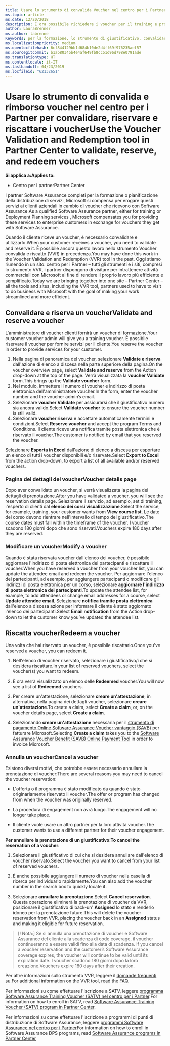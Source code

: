 ```yaml
---
title: Usare lo strumento di convalida Voucher nel centro per i Partner per i voucher di formazione e altro | Centro per i partner
ms.topic: article
ms.date: 12/20/2018
description: È ora possibile richiedere i voucher per il training e programmi di software assurance nel centro per i Partner
author: LauraBrenner
ms.author: labrenne
Keywords: per la formazione, lo strumento di giustificativo, convalidare voucher, attestazioni di garanzia di software, DPS, SATV
ms.localizationpriority: medium
ms.openlocfilehash: 6cf844129bb1d684b10de2d4ff69f976235aef57
ms.sourcegitcommit: b1ab80345b4e4af649fb8cc51d96d798e0791ade
ms.translationtype: HT
ms.contentlocale: it-IT
ms.lasthandoff: 04/23/2019
ms.locfileid: "62132651"
---
```

# <a name="use-the-voucher-validation-and-redemption-tool-in-partner-center-to-validate-reserve-and-redeem-vouchers"></a><span data-ttu-id="cc97a-104">Usare lo strumento di convalida e rimborso voucher nel centro per i Partner per convalidare, riservare e riscattare i voucher</span><span class="sxs-lookup"><span data-stu-id="cc97a-104">Use the Voucher Validation and Redemption tool in Partner Center to validate, reserve, and redeem vouchers</span></span> 

<span data-ttu-id="cc97a-105">**Si applica a:**</span><span class="sxs-lookup"><span data-stu-id="cc97a-105">**Applies to:**</span></span>

- <span data-ttu-id="cc97a-106">Centro per i partner</span><span class="sxs-lookup"><span data-stu-id="cc97a-106">Partner Center</span></span>

<span data-ttu-id="cc97a-107">I partner Software Assurance completi per la formazione o pianificazione della distribuzione di servizi, Microsoft si compensa per erogare questi servizi ai clienti aziendali in cambio di voucher che ricevono con Software Assurance.</span><span class="sxs-lookup"><span data-stu-id="cc97a-107">As a qualified Software Assurance partner, either for training or Deployment Planning services , Microsoft compensates you for providing these services to enterprise customers in exchange for vouchers they get with Software Assurance.</span></span>

<span data-ttu-id="cc97a-108">Quando il cliente riceve un voucher, è necessario convalidare e utilizzarlo.</span><span class="sxs-lookup"><span data-stu-id="cc97a-108">When your customer receives a voucher, you need to validate and reserve it.</span></span> <span data-ttu-id="cc97a-109">È possibile ancora questo lavoro nello strumento Voucher convalida e riscatto (VVR) in precedenza.</span><span class="sxs-lookup"><span data-stu-id="cc97a-109">You may have done this work in the Voucher Validation and Redemption (VVR) tool in the past.</span></span> <span data-ttu-id="cc97a-110">Oggi stiamo riunendo in un sito: centro per i Partner – tutti gli strumenti e i siti, compresi lo strumento VVR, i partner dispongono di visitare per intrattenere attività commerciali con Microsoft al fine di rendere il proprio lavoro più efficiente e semplificato.</span><span class="sxs-lookup"><span data-stu-id="cc97a-110">Today we are bringing together into one site – Partner Center – all the tools and sites, including the VVR tool, partners used to have to visit to do business with Microsoft with the goal of making your work streamlined and more efficient.</span></span>

## <a name="validate-and-reserve-a-voucher"></a><span data-ttu-id="cc97a-111">Convalidare e riserva un voucher</span><span class="sxs-lookup"><span data-stu-id="cc97a-111">Validate and reserve a voucher</span></span>

<span data-ttu-id="cc97a-112">L'amministratore di voucher clienti fornirà un voucher di formazione.</span><span class="sxs-lookup"><span data-stu-id="cc97a-112">Your customer voucher admin will give you a training voucher.</span></span> <span data-ttu-id="cc97a-113">È possibile riservare il voucher per fornire servizi per il cliente.</span><span class="sxs-lookup"><span data-stu-id="cc97a-113">You reserve the voucher in order to provide services for your customer.</span></span>

1. <span data-ttu-id="cc97a-114">Nella pagina di panoramica del voucher, selezionare **Validate e riserva** dall'azione di elenco a discesa nella parte superiore della pagina.</span><span class="sxs-lookup"><span data-stu-id="cc97a-114">On the voucher overview page, select **Validate and reserve** from the Action drop-down at the top of the page.</span></span> <span data-ttu-id="cc97a-115">Verrà visualizzata la **voucher Validate** form.</span><span class="sxs-lookup"><span data-stu-id="cc97a-115">This brings up the **Validate voucher** form.</span></span>
2. <span data-ttu-id="cc97a-116">Nel modulo, immettere il numero di voucher e indirizzo di posta elettronica dell'amministratore voucher.</span><span class="sxs-lookup"><span data-stu-id="cc97a-116">In the form, enter the voucher number and the voucher admin’s email.</span></span>
3. <span data-ttu-id="cc97a-117">Selezionare **voucher Validate** per assicurarsi che il giustificativo numero sia ancora valido.</span><span class="sxs-lookup"><span data-stu-id="cc97a-117">Select **Validate voucher** to ensure the voucher number is still valid.</span></span>
4. <span data-ttu-id="cc97a-118">Selezionare **voucher riserva** e accettare automaticamente termini e condizioni.</span><span class="sxs-lookup"><span data-stu-id="cc97a-118">Select **Reserve voucher** and accept the program Terms and Conditions.</span></span> <span data-ttu-id="cc97a-119">Il cliente riceve una notifica tramite posta elettronica che è riservato il voucher.</span><span class="sxs-lookup"><span data-stu-id="cc97a-119">The customer is notified by email that you reserved the voucher.</span></span>

<span data-ttu-id="cc97a-120">Selezionare **Esporta in Excel** dall'azione di elenco a discesa per esportare un elenco di tutti i voucher disponibili e/o riservate.</span><span class="sxs-lookup"><span data-stu-id="cc97a-120">Select **Export to Excel** from the action drop-down, to export a list of all available and/or reserved vouchers.</span></span>

### <a name="voucher-details-page"></a><span data-ttu-id="cc97a-121">Pagina dei dettagli del voucher</span><span class="sxs-lookup"><span data-stu-id="cc97a-121">Voucher details page</span></span>

<span data-ttu-id="cc97a-122">Dopo aver convalidato un voucher, si verrà visualizzata la pagina dei dettagli di prenotazione.</span><span class="sxs-lookup"><span data-stu-id="cc97a-122">After you have validated a voucher, you will see the reservation details page.</span></span> <span data-ttu-id="cc97a-123">Selezionare il servizio, ad esempio, set di training, l'esperto di clienti dal **elenco dei corsi visualizzazione**.</span><span class="sxs-lookup"><span data-stu-id="cc97a-123">Select the service, for example, training, your customer wants from **View course list**.</span></span>
<span data-ttu-id="cc97a-124">Le date del corso devono rientrare nell'intervallo di tempo del giustificativo.</span><span class="sxs-lookup"><span data-stu-id="cc97a-124">The course dates must fall within the timeframe of the voucher.</span></span> <span data-ttu-id="cc97a-125">I voucher scadono 180 giorni dopo che sono riservati.</span><span class="sxs-lookup"><span data-stu-id="cc97a-125">Vouchers expire 180 days after they are reserved.</span></span>

### <a name="modify-a-voucher"></a><span data-ttu-id="cc97a-126">Modificare un voucher</span><span class="sxs-lookup"><span data-stu-id="cc97a-126">Modify a voucher</span></span>

<span data-ttu-id="cc97a-127">Quando è stata riservata voucher dall'elenco dei voucher, è possibile aggiornare l'indirizzo di posta elettronica dei partecipanti e riscattare il voucher.</span><span class="sxs-lookup"><span data-stu-id="cc97a-127">When you have reserved a voucher from your voucher list, you can update the attendee email and redeem the voucher.</span></span> <span data-ttu-id="cc97a-128">Per aggiornare l'elenco dei partecipanti, ad esempio, per aggiungere partecipanti o modificare gli indirizzi di posta elettronica per un corso, selezionare **aggiornare l'indirizzo di posta elettronica dei partecipanti**.</span><span class="sxs-lookup"><span data-stu-id="cc97a-128">To update the attendee list, for example, to add attendees or change email addresses for a course, select **Update attendee email**.</span></span> <span data-ttu-id="cc97a-129">Selezionare **notifica tramite posta elettronica** dall'elenco a discesa azione per informare il cliente è stato aggiornato l'elenco dei partecipanti.</span><span class="sxs-lookup"><span data-stu-id="cc97a-129">Select **Email notification** from the Action drop-down to let the customer know you’ve updated the attendee list.</span></span>

## <a name="redeem-a-voucher"></a><span data-ttu-id="cc97a-130">Riscatta voucher</span><span class="sxs-lookup"><span data-stu-id="cc97a-130">Redeem a voucher</span></span>

<span data-ttu-id="cc97a-131">Una volta che hai riservato un voucher, è possibile riscattarlo.</span><span class="sxs-lookup"><span data-stu-id="cc97a-131">Once you've reserved a voucher, you can redeem it.</span></span> 

1. <span data-ttu-id="cc97a-132">Nell'elenco di voucher riservato, selezionare i giustificativo/i che si desidera riscattare.</span><span class="sxs-lookup"><span data-stu-id="cc97a-132">In your list of reserved vouchers, select the voucher(s) you want to redeem.</span></span> 
2. <span data-ttu-id="cc97a-133">È ora verrà visualizzato un elenco delle **Redeemed** voucher.</span><span class="sxs-lookup"><span data-stu-id="cc97a-133">You will now see a list of **Redeemed** vouchers.</span></span>

4. <span data-ttu-id="cc97a-134">Per creare un'attestazione, selezionare **creare un'attestazione**, in alternativa, nella pagina dei dettagli voucher, selezionare **creare un'attestazione**.</span><span class="sxs-lookup"><span data-stu-id="cc97a-134">To create a claim, select **Create a claim**, or, on the voucher details page, select **Create a claim**.</span></span>

5. <span data-ttu-id="cc97a-135">Selezionando **creare un'attestazione** necessaria per il [strumento di pagamento Online Software Assurance Voucher vantaggio (SAVB)](https://planningservices.partners.extranet.microsoft.com/en/Pages/getpaid.aspx) per fatturare Microsoft.</span><span class="sxs-lookup"><span data-stu-id="cc97a-135">Selecting **Create a claim** takes you to the [Software Assurance Voucher Benefit (SAVB) Online Payment Tool](https://planningservices.partners.extranet.microsoft.com/en/Pages/getpaid.aspx) in order to invoice Microsoft.</span></span>


### <a name="cancel-a-voucher"></a><span data-ttu-id="cc97a-136">Annulla un voucher</span><span class="sxs-lookup"><span data-stu-id="cc97a-136">Cancel a voucher</span></span>

<span data-ttu-id="cc97a-137">Esistono diversi motivi, che potrebbe essere necessario annullare la prenotazione di voucher:</span><span class="sxs-lookup"><span data-stu-id="cc97a-137">There are several reasons you may need to cancel the voucher reservation:</span></span>

- <span data-ttu-id="cc97a-138">L'offerta o il programma è stato modificato da quando è stato originariamente riservato il voucher.</span><span class="sxs-lookup"><span data-stu-id="cc97a-138">The offer or program has changed from when the voucher was originally reserved.</span></span>

- <span data-ttu-id="cc97a-139">La procedura di engagement non avrà luogo.</span><span class="sxs-lookup"><span data-stu-id="cc97a-139">The engagement will no longer take place.</span></span>

- <span data-ttu-id="cc97a-140">Il cliente vuole usare un altro partner per la loro attività voucher.</span><span class="sxs-lookup"><span data-stu-id="cc97a-140">The customer wants to use a different partner for their voucher engagement.</span></span>

<span data-ttu-id="cc97a-141">**Per annullare la prenotazione di un giustificativo**:</span><span class="sxs-lookup"><span data-stu-id="cc97a-141">**To cancel the reservation of a voucher**:</span></span>

1. <span data-ttu-id="cc97a-142">Selezionare il giustificativo di cui che si desidera annullare dall'elenco di voucher riservato.</span><span class="sxs-lookup"><span data-stu-id="cc97a-142">Select the voucher you want to cancel from your list of reserved vouchers.</span></span>

2. <span data-ttu-id="cc97a-143">È anche possibile aggiungere il numero di voucher nella casella di ricerca per individuarlo rapidamente.</span><span class="sxs-lookup"><span data-stu-id="cc97a-143">You can also add the voucher number in the search box to quickly locate it.</span></span> 

3. <span data-ttu-id="cc97a-144">Selezionare **annullare la prenotazione**.</span><span class="sxs-lookup"><span data-stu-id="cc97a-144">Select **Cancel reservation**.</span></span> <span data-ttu-id="cc97a-145">Questa operazione eliminerà la prenotazione di voucher da VVR, posizionare il giustificativo di back-un' **Assigned** lo stato e renderlo idoneo per la prenotazione future.</span><span class="sxs-lookup"><span data-stu-id="cc97a-145">This will delete the voucher reservation from VVR, placing the voucher back in an **Assigned** status and making it eligible for future reservation.</span></span>

>[! Nota:]<span data-ttu-id="cc97a-146"> Se si annulla una prenotazione di voucher e Software Assurance del cliente alla scadenza di code coverage, il voucher continueranno a essere validi fino alla data di scadenza.</span><span class="sxs-lookup"><span data-stu-id="cc97a-146"> If you cancel a voucher reservation and the customer’s Software Assurance coverage expires, the voucher will continue to be valid until its expiration date.</span></span> <span data-ttu-id="cc97a-147">I voucher scadono 180 giorni dopo la loro creazione.</span><span class="sxs-lookup"><span data-stu-id="cc97a-147">Vouchers expire 180 days after their creation.</span></span>

<span data-ttu-id="cc97a-148">Per altre informazioni sullo strumento VVR, leggere il [domande frequenti su](vvr-faq.md).</span><span class="sxs-lookup"><span data-stu-id="cc97a-148">For additional information on the VVR tool, read the [FAQ](vvr-faq.md).</span></span>

<span data-ttu-id="cc97a-149">Per informazioni su come effettuare l'iscrizione a SATV, leggere [programma Software Assurance Training Voucher (SATV) nel centro per i Partner](software-assurance-satv.md).</span><span class="sxs-lookup"><span data-stu-id="cc97a-149">For information on how to enroll in SATV, read [Software Assurance Training Voucher (SATV) program in Partner Center](software-assurance-satv.md).</span></span>

<span data-ttu-id="cc97a-150">Per informazioni su come effettuare l'iscrizione a programmi di punti di distribuzione di Software Assurance, leggere [programmi Software Assurance nel centro per i Partner](software-assurance-dps.md)</span><span class="sxs-lookup"><span data-stu-id="cc97a-150">For information on how to enroll in Software Assurance DPS programs, read [Software Assurance programs in Partner Center](software-assurance-dps.md)</span></span>

